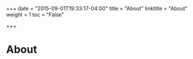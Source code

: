+++
date = "2015-09-01T19:33:17-04:00"
title = "About"
linktitle = "About"
weight = 1
toc = "False"

+++

# About

